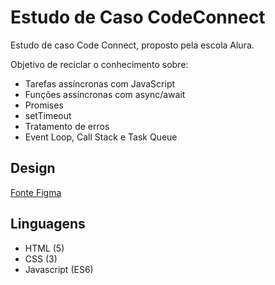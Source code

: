# Estudo de Caso CodeConnect
Estudo de caso Code Connect, proposto pela escola Alura.

Objetivo de reciclar o conhecimento sobre:
- Tarefas assíncronas com JavaScript
- Funções assíncronas com async/await
- Promises
- setTimeout
- Tratamento de erros
- Event Loop, Call Stack e Task Queue

## Design
[Fonte Figma](https://www.figma.com/community/file/1410409546403062951)

## Linguagens
- HTML (5)
- CSS (3)
- Javascript (ES6)
